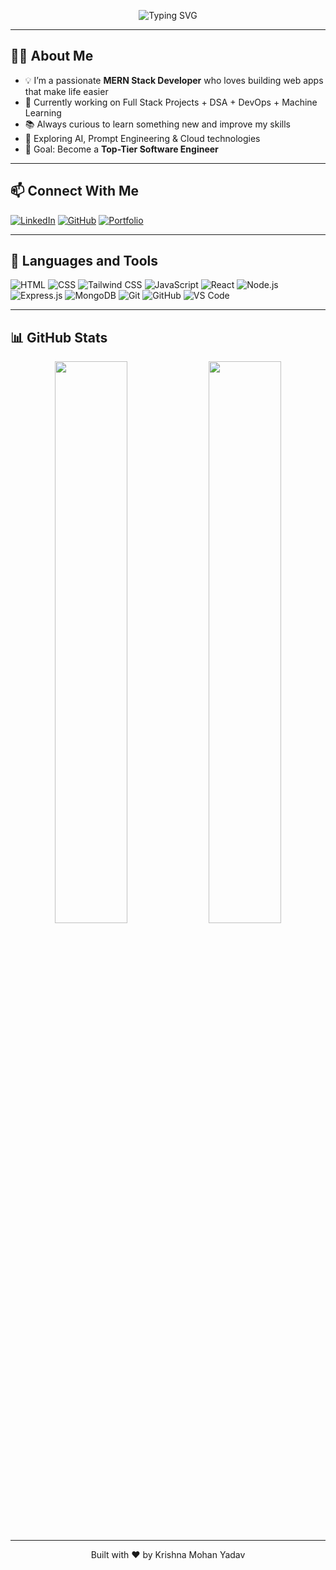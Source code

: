 <p align="center">
  <img src="https://readme-typing-svg.demolab.com/?font=Fira+Code&size=24&pause=1000&center=true&vCenter=true&multiline=true&width=500&height=100&lines=Hello,+good+to+see+you+here+👋;My+name+is+Krishna+Mohan+Yadav.;I+am+a+MERN+Stack+Developer." alt="Typing SVG" />
</p>

---

## 👨‍💻 About Me

- 💡 I’m a passionate **MERN Stack Developer** who loves building web apps that make life easier
- 🚀 Currently working on Full Stack Projects + DSA + DevOps + Machine Learning
- 📚 Always curious to learn something new and improve my skills
- 🧠 Exploring AI, Prompt Engineering & Cloud technologies
- 🎯 Goal: Become a **Top-Tier Software Engineer**

---

## 📫 Connect With Me

[![LinkedIn](https://img.shields.io/badge/LinkedIn-Krishna%20Mohan%20Yadav-blue?style=flat-square&logo=linkedin)](https://www.linkedin.com/in/krishna-mohan-yadav-2002/)
[![GitHub](https://img.shields.io/badge/GitHub-Krishna--Yadav-black?style=flat-square&logo=github)](https://github.com/your-username)
[![Portfolio](https://img.shields.io/badge/Portfolio-krishnayadav.dev-purple?style=flat-square&logo=vercel)](https://yourportfolio.com)

---

## 🚀 Languages and Tools

![HTML](https://img.shields.io/badge/-HTML5-E34F26?logo=html5&logoColor=fff&style=flat-square)
![CSS](https://img.shields.io/badge/-CSS3-1572B6?logo=css3&logoColor=white&style=flat-square)
![Tailwind CSS](https://img.shields.io/badge/-Tailwind_CSS-38B2AC?logo=tailwind-css&logoColor=white&style=flat-square)
![JavaScript](https://img.shields.io/badge/-JavaScript-F7DF1E?logo=javascript&logoColor=black&style=flat-square)
![React](https://img.shields.io/badge/-React-61DAFB?logo=react&logoColor=black&style=flat-square)
![Node.js](https://img.shields.io/badge/-Node.js-339933?logo=node.js&logoColor=white&style=flat-square)
![Express.js](https://img.shields.io/badge/-Express.js-000000?logo=express&logoColor=white&style=flat-square)
![MongoDB](https://img.shields.io/badge/-MongoDB-47A248?logo=mongodb&logoColor=white&style=flat-square)
![Git](https://img.shields.io/badge/-Git-F05032?logo=git&logoColor=white&style=flat-square)
![GitHub](https://img.shields.io/badge/-GitHub-181717?logo=github&logoColor=white&style=flat-square)
![VS Code](https://img.shields.io/badge/-VSCode-007ACC?logo=visual-studio-code&logoColor=white&style=flat-square)

---

## 📊 GitHub Stats

<p align="center">
  <img src="https://github-readme-stats.vercel.app/api?username=your-username&show_icons=true&theme=radical" width="48%"/>
  <img src="https://github-readme-streak-stats.herokuapp.com/?user=your-username&theme=radical" width="48%"/>
</p>

---

<p align="center">
  Built with ❤️ by Krishna Mohan Yadav
</p>

